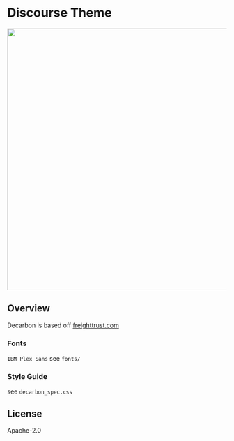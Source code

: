 # Discourse Theme

<img src="color_guide.png" width=600 align=center>

## Overview

Decarbon is based off [freighttrust.com](https://freighttrust.com)

### Fonts

`IBM Plex Sans` see `fonts/`

### Style Guide

see `decarbon_spec.css`

## License

Apache-2.0
